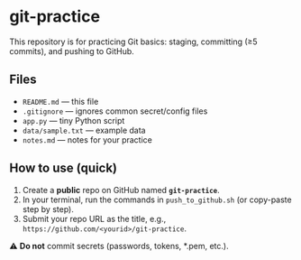 # git-practice

This repository is for practicing Git basics: staging, committing (≥5 commits), and pushing to GitHub.

## Files
 - `README.md` — this file
 - `.gitignore` — ignores common secret/config files
 - `app.py` — tiny Python script
 - `data/sample.txt` — example data
 - `notes.md` — notes for your practice

## How to use (quick)
 1. Create a **public** repo on GitHub named **`git-practice`**.
 2. In your terminal, run the commands in `push_to_github.sh` (or copy-paste step by step).
 3. Submit your repo URL as the title, e.g., `https://github.com/<yourid>/git-practice`.

 ⚠️ **Do not** commit secrets (passwords, tokens, *.pem, etc.).
